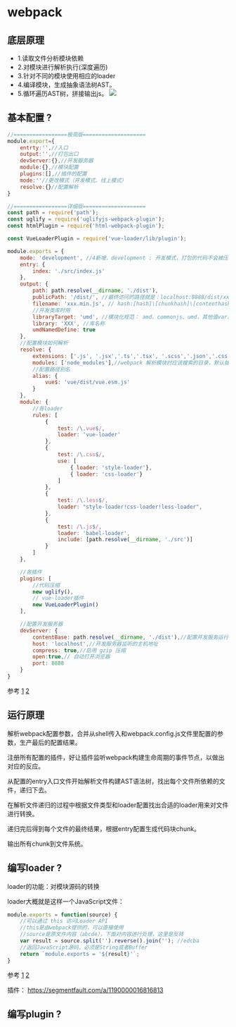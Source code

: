 # webpack

## 底层原理
- 1.读取文件分析模块依赖
- 2.对模块进行解析执行(深度遍历)
- 3.针对不同的模块使用相应的loader
- 4.编译模块，生成抽象语法树AST。
- 5.循环遍历AST树，拼接输出js。
![](https://img.alicdn.com/tps/TB1GVGFNXXXXXaTapXXXXXXXXXX-4436-4244.jpg)

## 基本配置 ?

```js
//=================极简版====================
module.export={
    entrty:'',//入口
    output:'',//打包出口
    devServer:{},//开发服务器
    module:{},//模块配置
    plugins:[],//插件的配置
    mode:''//更改模式（开发模式、线上模式）
    resolve:{}//配置解析
}
```

```js
//=================详细版====================
const path = require('path');
const uglify = require('uglifyjs-webpack-plugin');
const htmlPlugin = require('html-webpack-plugin');

const VueLoaderPlugin = require('vue-loader/lib/plugin');

module.exports = {
    mode: 'development', //4新增，development : 开发模式，打包的代码不会被压缩，开启代码调试；production : 生产模式，则正好反之。
    entry: {
        index: './src/index.js'
    },
    output: {
        path: path.resolve(__dirname, './dist'),
        publicPath: '/dist/', //最终访问的路径就是：localhost:8888/dist/xxx.min.js
        filename: 'xxx.min.js', // hash:[hash]\[chunkhash]\[contenthash]
        //开发类库时用
        libraryTarget: 'umd', //模块化规范： amd、commonjs、umd，其他值var、this等参考[2]
        library: 'XXX', //库名称
        umdNamedDefine: true
    },
    //配置模块如何解析
    resolve: {
        extensions: ['.js', '.jsx','.ts','.tsx', '.scss','.json','.css'],//自动解析确定的扩展,省去你引入组件时写后缀的麻烦
        modules: ['node_modules'],//webpack 解析模块时应该搜索的目录，默认就是node_modules
        //配置路径别名
        alias: {
            vue$: 'vue/dist/vue.esm.js'
        }
    },
    module: {
        //各loader
        rules: [
            {
                test: /\.vue$/,
                loader: 'vue-loader'
            },
            {
                test: /\.css$/,
                use: [
                    { loader: 'style-loader'},
                    { loader: 'css-loader'}
                ]
            },
            {
                test: /\.less$/,
                loader: "style-loader!css-loader!less-loader",
            },
            {
                test: /\.js$/,
                loader: 'babel-loader',
                include: [path.resolve(__dirname, './src')]
            }
        ]
    },

    //各插件
    plugins: [
        //代码压缩
        new uglify(),
        // vue-loader插件
        new VueLoaderPlugin()
    ],

    //配置开发服务器
    devServer: {
        contentBase: path.resolve(__dirname, './dist'),//配置开发服务运行时的文件根目录 （把出口js打包到dist文件夹下，运行目录就是dist）
        host: 'localhost',//开发服务器监听的主机地址 
        compress: true,//启用 gzip 压缩
        open:true,// 自动打开浏览器
        port: 8888
    }
}
```

参考
[1](https://www.jianshu.com/p/ce345815cccc)
[2](https://www.jianshu.com/p/d22f678af5b7)
 
## 运行原理

解析webpack配置参数，合并从shell传入和webpack.config.js文件里配置的参数，生产最后的配置结果。

注册所有配置的插件，好让插件监听webpack构建生命周期的事件节点，以做出对应的反应。

从配置的entry入口文件开始解析文件构建AST语法树，找出每个文件所依赖的文件，递归下去。

在解析文件递归的过程中根据文件类型和loader配置找出合适的loader用来对文件进行转换。

递归完后得到每个文件的最终结果，根据entry配置生成代码块chunk。

输出所有chunk到文件系统。

## 编写loader ?

loader的功能：对模块源码的转换

loader大概就是这样一个JavaScript文件：

```js
module.exports = function(source) {
    //可以通过 this 访问Loader API
    //this是由webpack提供的，可以直接使用
    //source是原文件内容（abcde），下面对内容进行处理，这里是反转
    var result = source.split('').reverse().join(''); //edcba
    //返回JavaScript源码，必须是String或者Buffer
    return `module.exports = '${result}'`;
}
```

参考
[1](https://www.jianshu.com/p/7fa359ffcf8d)
[2](https://www.jianshu.com/p/60a8bd26796c)


插件：
https://segmentfault.com/a/1190000016816813
## 编写plugin ?

